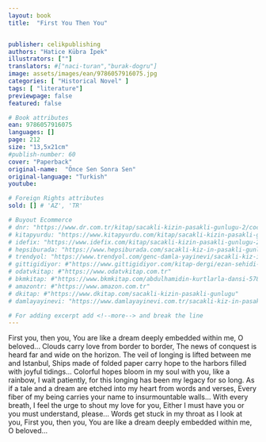 ```yaml
---
layout: book
title:  "First You Then You"


publisher: celikpublishing
authors: "Hatice Kübra İpek"
illustrators: [""]
translators: #["naci-turan","burak-dogru"]
image: assets/images/ean/9786057916075.jpg
categories: [ "Historical Novel" ]
tags: [ "literature"]
previewpage: false
featured: false

# Book attributes
ean: 9786057916075
languages: []
page: 212
size: "13,5x21cm"
#publish-number: 60
cover: "Paperback"
original-name:  "Önce Sen Sonra Sen"
original-language: "Turkish"
youtube:

# Foreign Rights attributes
sold: [] # 'AZ', 'TR'

# Buyout Ecommerce
# dnr: "https://www.dr.com.tr/kitap/sacakli-kizin-pasakli-gunlugu-2/cocuk-ve-genclik/genclik-10-yas/roman-oyku/urunno=0001893059001"
# kitapyurdu: "https://www.kitapyurdu.com/kitap/sacakli-kizin-pasakli-gunlugu-2-/560122.html&filter_name=Sa%C3%A7akl%C4%B1+K%C4%B1z%27%C4%B1n+Pasakl%C4%B1+G%C3%BCnl%C3%BC%C4%9F%C3%BC+2"
# idefix: "https://www.idefix.com/kitap/sacakli-kizin-pasakli-gunlugu-2/cocuk-ve-genclik/genclik-10-yas/roman-oyku/urunno=0001893059001"
# hepsiburada: "https://www.hepsiburada.com/sacakli-kiz-in-pasakli-gunlugu-2-damla-yayinevi-p-HBV000012ER86"
# trendyol: "https://www.trendyol.com/genc-damla-yayinevi/sacakli-kiz-in-pasakli-gunlugu-2-p-54825777"
# gittigidiyor: #"https://www.gittigidiyor.com/kitap-dergi/ezan-sehidi-adnan-menderes_pdp_732728793"
# odatvkitap: #"https://www.odatvkitap.com.tr"
# bkmkitap: #"https://www.bkmkitap.com/abdulhamidin-kurtlarla-dansi-578226"
# amazontr: #"https://www.amazon.com.tr"
# dkitap: #"https://www.dkitap.com/sacakli-kizin-pasakli-gunlugu"
# damlayayinevi: "https://www.damlayayinevi.com.tr/sacakli-kiz-in-pasakli-gunlugu-2-bu-iste-bi-terslik-var"

# For adding excerpt add <!--more--> and break the line
---
```

First you, then you,
You are like a dream deeply embedded within me,
O beloved...
Clouds carry love from border to border,
The news of conquest is heard far and wide on the
horizon.
The veil of longing is lifted between me and Istanbul,
Ships made of folded paper carry hope to the harbors filled with joyful tidings...
Colorful hopes bloom in my soul with you, like a
rainbow,
I wait patiently, for this longing has been my legacy
for so long.
As if a tale and a dream are etched into my heart
from words and verses,
Every fiber of my being carries your name to insurmountable walls...
With every breath, I feel the urge to shout my love
for you,
Either I must have you or you must understand,
please...
Words get stuck in my throat as I look at you,
First you, then you,
You are like a dream deeply embedded within me,
O beloved...
<!--more--> 

